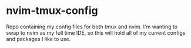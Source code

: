 # nvim-tmux-config

Repo containing my config files for both tmux and nvim. I'm wanting to swap to nvim as my full time IDE, so this will hold all of my current configs and packages I like to use. 
